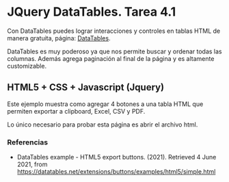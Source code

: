 # JQuery DataTables. Tarea 4.1

Con DataTables puedes lograr interacciones y controles en tablas HTML de manera gratuita, página: [DataTables](https://datatables.net/).

DataTables es muy poderoso ya que nos permite buscar y ordenar todas las columnas. Además agrega paginación al final de la página y es altamente customizable.

## HTML5 + CSS + Javascript (Jquery)

Este ejemplo muestra como agregar 4 botones a una tabla HTML que permiten exportar a clipboard, Excel, CSV y PDF.

Lo único necesario para probar esta página es abrir el archivo html.

### Referencias

- DataTables example - HTML5 export buttons. (2021). Retrieved 4 June 2021, from https://datatables.net/extensions/buttons/examples/html5/simple.html
